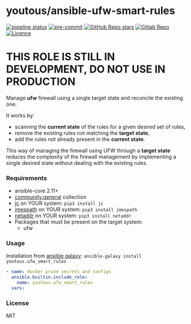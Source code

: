 # youtous/ansible-ufw-smart-rules
[![pipeline status](https://gitlab.com/youtous/ansible-ufw-smart-rules/badges/master/pipeline.svg)](https://gitlab.com/youtous/ansible-ufw-smart-rules/-/commits/master)
[![pre-commit](https://img.shields.io/badge/pre--commit-enabled-brightgreen?logo=pre-commit&logoColor=white)](https://github.com/pre-commit/pre-commit)
[![GitHub Repo stars](https://img.shields.io/github/stars/youtous/ansible-ufw-smart-rules?label=✨%20youtous%2Fansible-ufw-smart-rules&style=social)](https://github.com/youtous/ansible-ufw-smart-rules/)
[![Gitlab Repo](https://img.shields.io/badge/gitlab.com%2Fyoutous%2Fcaddy--consul--docker?label=✨%20youtous%2Fansible-ufw-smart-rules&style=social&logo=gitlab)](https://gitlab.com/youtous/ansible-ufw-smart-rules/)
[![Licence](https://img.shields.io/github/license/youtous/ansible-ufw-smart-rules)](https://github.com/youtous/ansible-ufw-smart-rules/blob/master/LICENSE)

# THIS ROLE IS STILL IN DEVELOPMENT, DO NOT USE IN PRODUCTION

Manage **ufw** firewall using a single target state and reconcile the existing one.

It works by:
  - scanning the **current state** of the rules for a given desired set of rules, 
  - remove the existing rules not matching the **target state**,
  - add the rules not already present in the **current state**.

This way of managing the firewall using UFW through a **target state** reduces the complexity of the firewall management by implementing a single desired state without dealing with the existing rules.

### Requirements

- ansible-core 2.11+
- [community.general](https://galaxy.ansible.com/community/general) collection
- [jc](https://github.com/kellyjonbrazil/jc) on YOUR system: `pip3 install jc`
- [jmespath](https://github.com/jmespath/jmespath.py) on YOUR system: `pip3 install jmespath`
- [netaddr](https://pypi.org/project/netaddr/) on YOUR system: `pip3 install netaddr`
- Packages that must be present on the target system:
  - ufw

### Usage

Installation from [ansible galaxy](https://galaxy.ansible.com/youtous/ufw_smart_rules): `ansible-galaxy install youtous.ufw_smart_rules`

```yaml
- name: docker prune secrets and configs
  ansible.builtin.include_role:
    name: youtous.ufw_smart_rules
  vars:
```

### License

MIT
